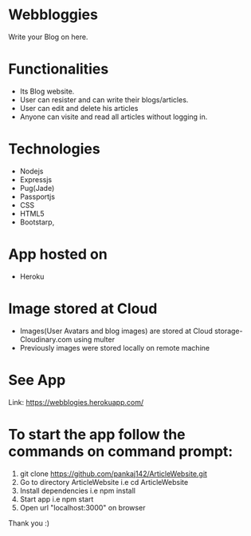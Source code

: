 # Webbloggies

Write your Blog on here.

# Functionalities

- Its Blog website.
- User can resister and can write their blogs/articles.
- User can edit and delete his articles
- Anyone can visite and read all articles without logging in.

# Technologies

- Nodejs
- Expressjs
- Pug(Jade)
- Passportjs
- CSS
- HTML5
- Bootstarp,

# App hosted on

- Heroku

# Image stored at Cloud

- Images(User Avatars and blog images) are stored at Cloud storage- Cloudinary.com using multer
- Previously images were stored locally on remote machine

# See App

Link: https://webblogies.herokuapp.com/

# To start the app follow the commands on command prompt:

1. git clone https://github.com/pankaj142/ArticleWebsite.git
2. Go to directory ArticleWebsite i.e cd ArticleWebsite
3. Install dependencies i.e npm install
4. Start app i.e npm start
5. Open url "localhost:3000" on browser

Thank you :)
